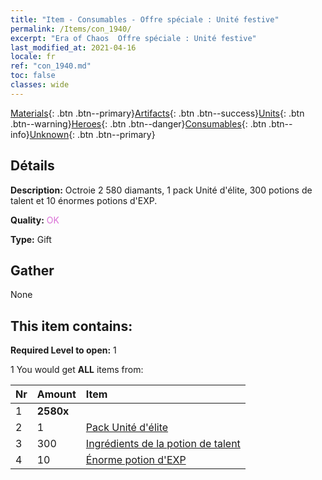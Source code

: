 ```yaml
---
title: "Item - Consumables - Offre spéciale : Unité festive"
permalink: /Items/con_1940/
excerpt: "Era of Chaos  Offre spéciale : Unité festive"
last_modified_at: 2021-04-16
locale: fr
ref: "con_1940.md"
toc: false
classes: wide
---
```

 [Materials](/fr/Items/){: .btn .btn--primary}[Artifacts](/fr/Items/Artifacts/){: .btn .btn--success}[Units](/fr/Items/Units/){: .btn .btn--warning}[Heroes](/fr/Items/Heroes/){: .btn .btn--danger}[Consumables](/fr/Items/Consumables/){: .btn .btn--info}[Unknown](/fr/Items/Unknown/){: .btn .btn--primary}

## Détails
 **Description:** Octroie 2 580 diamants, 1 pack Unité d'élite, 300 potions de talent et 10 énormes potions d'EXP.

 **Quality:** <span style="color: #DA70D6">OK</span>

 **Type:** Gift

## Gather

  None

## This item contains:

 **Required Level to open:** 1

 1 You would get **ALL** items  from:

  | Nr | Amount |     Item    |
  |:---|:-------|:------------|
  | 1 |  **2580x** | <i class="fas fa-gem"/> |  | 
  | 2 | 1 | [Pack Unité d'élite](/fr/Items/con_1921/) |  | 
  | 3 | 300 | [Ingrédients de la potion de talent](/fr/Items/con_1120/) |  | 
  | 4 | 10 | [Énorme potion d'EXP](/fr/Items/con_703/) |  | 
